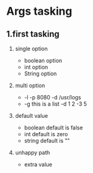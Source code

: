 # Args tasking
## 1.first tasking

1. single option
    - boolean option
    - int option
    - String option


2. multi option
    - -l -p 8080 -d /usr/logs
    - -g this is a list -d 1 2 -3 5

3. default value
    - boolean default is false
    - int default is zero
    - string default is ""
4. unhappy path
    - extra value


